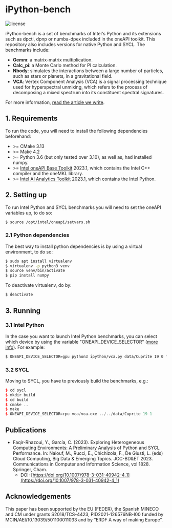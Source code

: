 # iPython-bench
<img alt="license" src="https://img.shields.io/github/license/mashape/apistatus.svg"/>

iPython-bench is a set of benchmarks of Intel's Python and its extensions such as dpctl, dpnp or numba-dpex included in the oneAPI toolkit. This repository also includes versions for native Python and SYCL. The benchmarks include:

* **Gemm**: a matrix-matrix multiplication.
* **Calc_pi**: a Monte Carlo method for PI calculation.
* **Nbody**: simulates the interactions between a large number of particles, such as stars or planets, in a gravitational field.
* **VCA**: Vertex Component Analysis (VCA) is a signal processing technique used for hyperspectral unmixing, which refers to the process of decomposing a mixed spectrum into its constituent spectral signatures.

For more information, [read the article we write](#publications).

## 1. Requirements
To run the code, you will need to install the following dependencies beforehand:

- \>= CMake 3.13
- \>= Make 4.2
- \>= Python 3.6 (but only tested over 3.10), as well as, had installed numpy.
- \>= [Intel oneAPI Base Toolkit](https://www.intel.com/content/www/us/en/developer/tools/oneapi/base-toolkit-download.html) 2023.1, which contains the Intel C++ compiler and the oneMKL library.
- \>= [Intel AI Analytics Toolkit](https://www.intel.com/content/www/us/en/developer/tools/oneapi/ai-analytics-toolkit-download.html) 2023.1, which contains the Intel Python.

## 2. Setting up
To run Intel Python and SYCL benchmarks you will need to set the oneAPI variables up, to do so:

```bash
$ source /opt/intel/oneapi/setvars.sh
```
### 2.1 Python dependencies
The best way to install python dependencies is by using a virtual environment, to do so:

```bash
$ sudo apt install virtualenv
$ virtualenv -p python3 venv
$ source venv/bin/activate
$ pip install numpy
```

To deactivate virtualenv, do by:

```bash
$ deactivate
```

## 3. Running
### 3.1 Intel Python
In the case you want to launch Intel Python benchmarks, you can select which device by using the variable "ONEAPI_DEVICE_SELECTOR" ([more info](https://github.com/intel/llvm/blob/sycl/sycl/doc/EnvironmentVariables.md#oneapi_device_selector)). For example:

```bash
$ ONEAPI_DEVICE_SELECTOR=gpu python3 ipython/vca.py data/Cuprite 19 0 float32
```

### 3.2 SYCL
Moving to SYCL, you have to previously build the benchmarks, e.g.:

```c++
$ cd sycl
$ mkdir build
$ cd build
$ cmake ..
$ make
$ ONEAPI_DEVICE_SELECTOR=cpu vca/vca.exe ../../data/Cuprite 19 1
```

## Publications
* Faqir-Rhazoui, Y., García, C. (2023). Exploring Heterogeneous Computing Environments: A Preliminary Analysis of Python and SYCL Performance. In: Naiouf, M., Rucci, E., Chichizola, F., De Giusti, L. (eds) Cloud Computing, Big Data & Emerging Topics. JCC-BD&ET 2023. Communications in Computer and Information Science, vol 1828. Springer, Cham.
   * DOI: [https://doi.org/10.1007/978-3-031-40942-4_1](https://doi.org/10.1007/978-3-031-40942-4_1)

## Acknowledgements
This paper has been supported by the EU (FEDER), the Spanish MINECO and CM under grants S2018/TCS-4423, PID2021-126576NB-I00 funded by MCIN/AEI/10.13039/501100011033 and by “ERDF A way of making Europe”.